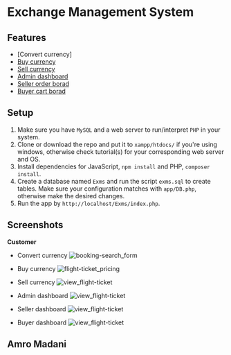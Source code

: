 # Exchange Management System 

## Features
- [Convert currency]
- [Buy currency](#screenshots)
- [Sell currency](#screenshots)
- [Admin dashboard](#screenshots)
- [Seller order borad](#screenshots)
- [Buyer cart borad](#screenshots)
  
## Setup
1. Make sure you have `MySQL` and a web server to run/interpret `PHP` in your system.
2. Clone or download the repo and put it to `xampp/htdocs/` if you're using windows, otherwise check tutorial(s) for your corresponding web server and OS. 
3. Install dependencies for JavaScript, `npm install` and PHP, `composer install`.
4. Create a database named `Exms` and run the script `exms.sql` to create tables. Make sure your configuration matches with `app/DB.php`, otherwise make the desired changes.
5. Run the app by `http://localhost/Exms/index.php`.
 

## Screenshots
**Customer**

- Convert currency
![booking-search_form](https://user-images.githubusercontent.com/5623994/51089124-218be580-1736-11e9-9400-3cfd5454fe56.PNG)

- Buy currency
![flight-ticket_pricing](https://user-images.githubusercontent.com/5623994/51089111-f0131a00-1735-11e9-8758-847091e9b68e.PNG)

- Sell currency
![view_flight-ticket](https://user-images.githubusercontent.com/5623994/51089133-38cad300-1736-11e9-857a-64f9956b9f17.PNG)

- Admin dashboard
![view_flight-ticket](https://user-images.githubusercontent.com/5623994/51089133-38cad300-1736-11e9-857a-64f9956b9f17.PNG)


- Seller dashboard
![view_flight-ticket](https://user-images.githubusercontent.com/5623994/51089133-38cad300-1736-11e9-857a-64f9956b9f17.PNG)


- Buyer dashboard
![view_flight-ticket](https://user-images.githubusercontent.com/5623994/51089133-38cad300-1736-11e9-857a-64f9956b9f17.PNG)


## Amro Madani
